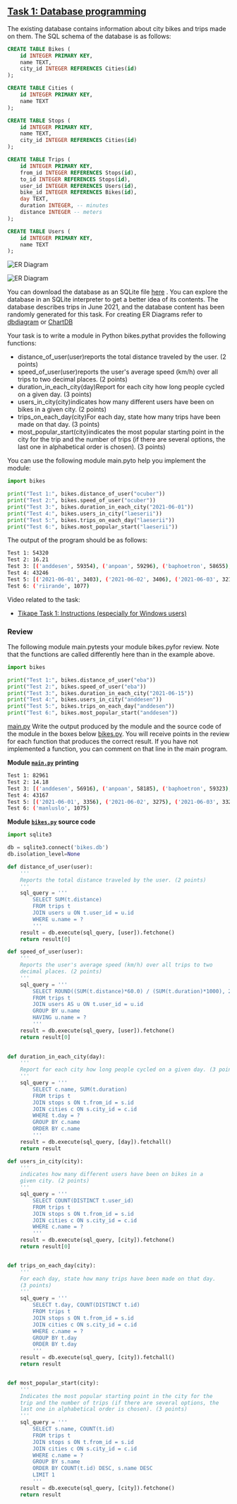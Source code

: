 ## [Task 1: Database programming](https://tasks.withmooc.fi/tikape-kevat-2025/1)

The existing database contains information about city bikes and trips made on them. The SQL schema of the database is as follows:

```sql
CREATE TABLE Bikes (
    id INTEGER PRIMARY KEY,
    name TEXT,
    city_id INTEGER REFERENCES Cities(id)
);

CREATE TABLE Cities (
    id INTEGER PRIMARY KEY,
    name TEXT
);

CREATE TABLE Stops (
    id INTEGER PRIMARY KEY,
    name TEXT,
    city_id INTEGER REFERENCES Cities(id)
);

CREATE TABLE Trips (
    id INTEGER PRIMARY KEY,
    from_id INTEGER REFERENCES Stops(id),
    to_id INTEGER REFERENCES Stops(id),
    user_id INTEGER REFERENCES Users(id),
    bike_id INTEGER REFERENCES Bikes(id),
    day TEXT,
    duration INTEGER, -- minutes
    distance INTEGER -- meters
);

CREATE TABLE Users (
    id INTEGER PRIMARY KEY,
    name TEXT
);
```

![ER Diagram](./er_diagram.png)

![ER Diagram](./er_dia_chartdb.png)

You can download the database as an SQLite file [here](https://cs.helsinki.fi/u/ahslaaks/tikape/bikes.db) . You can explore the database in an SQLite interpreter to get a better idea of ​​its contents. The database describes trips in June 2021, and the database content has been randomly generated for this task. For creating ER Diagrams refer to [dbdiagram](https://dbdiagram.io/home) or [ChartDB](https://chartdb.io/)


Your task is to write a module in Python bikes.pythat provides the following functions:  
- distance_of_user(user)reports the total distance traveled by the user. (2 points)
- speed_of_user(user)reports the user's average speed (km/h) over all trips to two decimal places. (2 points)
- duration_in_each_city(day)Report for each city how long people cycled on a given day. (3 points)
- users_in_city(city)indicates how many different users have been on bikes in a given city. (2 points)
- trips_on_each_day(city)For each day, state how many trips have been made on that day. (3 points)
- most_popular_start(city)indicates the most popular starting point in the city for the trip and the number of trips (if there are several options, the last one in alphabetical order is chosen). (3 points)


You can use the following module main.pyto help you implement the module:
```python
import bikes

print("Test 1:", bikes.distance_of_user("ocuber"))
print("Test 2:", bikes.speed_of_user("ocuber"))
print("Test 3:", bikes.duration_in_each_city("2021-06-01"))
print("Test 4:", bikes.users_in_city("laeserii"))
print("Test 5:", bikes.trips_on_each_day("laeserii"))
print("Test 6:", bikes.most_popular_start("laeserii"))
```

The output of the program should be as follows:  
```bash
Test 1: 54320
Test 2: 16.21
Test 3: [('anddesen', 59354), ('anpoan', 59296), ('baphoetron', 58655), ('beriifo', 59749), ('laeserii', 59470), ('maller', 60947), ('miboo', 57403), ('nonraemo', 59829), ('selatan', 57488), ('triamal', 59925)]
Test 4: 43246
Test 5: [('2021-06-01', 3403), ('2021-06-02', 3406), ('2021-06-03', 3216), ('2021-06-04', 3360), ('2021-06-05', 3416), ('2021-06-06', 3243), ('2021-06-07', 3336), ('2021-06-08', 3335), ('2021-06-09', 3429), ('2021-06-10', 3297), ('2021-06-11', 3351), ('2021-06-12', 3316), ('2021-06-13', 3362), ('2021-06-14', 3370), ('2021-06-15', 3298), ('2021-06-16', 3405), ('2021-06-17', 3164), ('2021-06-18', 3324), ('2021-06-19', 3356), ('2021-06-20', 3280), ('2021-06-21', 3293), ('2021-06-22', 3332), ('2021-06-23', 3303), ('2021-06-24', 3403), ('2021-06-25', 3308), ('2021-06-26', 3317), ('2021-06-27', 3338), ('2021-06-28', 3441), ('2021-06-29', 3262), ('2021-06-30', 3357)]
Test 6: ('riirande', 1077)
```

Video related to the task:
- [Tikape Task 1: Instructions (especially for Windows users)](https://www.youtube.com/watch?v=LIEoIR5s0wc)

### Review

The following module main.pytests your module bikes.pyfor review. Note that the functions are called differently here than in the example above.  
```python
import bikes 

print("Test 1:", bikes.distance_of_user("eba")) 
print("Test 2:", bikes.speed_of_user("eba")) 
print("Test 3:", bikes.duration_in_each_city("2021-06-15")) 
print("Test 4:", bikes.users_in_city("anddesen")) 
print("Test 5:", bikes.trips_on_each_day("anddesen")) 
print("Test 6:", bikes.most_popular_start("anddesen"))
```

[main.py](./test/main.py) Write the output produced by the module and the source code of the module in the boxes below [bikes.py](./test/bikes.py). You will receive points in the review for each function that produces the correct result. If you have not implemented a function, you can comment on that line in the main program.

**Module [`main.py`](./main.py) printing**
```bash
Test 1: 82961
Test 2: 14.18
Test 3: [('anddesen', 56916), ('anpoan', 58185), ('baphoetron', 59323), ('beriifo', 58037), ('laeserii', 58244), ('maller', 58484), ('miboo', 59774), ('nonraemo', 56492), ('selatan', 57495), ('triamal', 57479)]
Test 4: 43167
Test 5: [('2021-06-01', 3356), ('2021-06-02', 3275), ('2021-06-03', 3329), ('2021-06-04', 3228), ('2021-06-05', 3287), ('2021-06-06', 3315), ('2021-06-07', 3345), ('2021-06-08', 3319), ('2021-06-09', 3262), ('2021-06-10', 3335), ('2021-06-11', 3328), ('2021-06-12', 3314), ('2021-06-13', 3349), ('2021-06-14', 3337), ('2021-06-15', 3254), ('2021-06-16', 3392), ('2021-06-17', 3302), ('2021-06-18', 3345), ('2021-06-19', 3318), ('2021-06-20', 3434), ('2021-06-21', 3328), ('2021-06-22', 3198), ('2021-06-23', 3316), ('2021-06-24', 3319), ('2021-06-25', 3404), ('2021-06-26', 3303), ('2021-06-27', 3332), ('2021-06-28', 3399), ('2021-06-29', 3328), ('2021-06-30', 3388)]
Test 6: ('manluslo', 1075)
```

**Module [`bikes.py`](./bikes.py) source code**
```python
import sqlite3

db = sqlite3.connect('bikes.db')
db.isolation_level=None

def distance_of_user(user):
    '''
    Reports the total distance traveled by the user. (2 points)
    '''
    sql_query = '''
        SELECT SUM(t.distance)
        FROM trips t
        JOIN users u ON t.user_id = u.id
        WHERE u.name = ?
        '''
    result = db.execute(sql_query, [user]).fetchone()
    return result[0]

def speed_of_user(user):
    '''
    Reports the user's average speed (km/h) over all trips to two 
    decimal places. (2 points)
    '''
    sql_query = '''
        SELECT ROUND((SUM(t.distance)*60.0) / (SUM(t.duration)*1000), 2)  --since time in minutes
        FROM trips t
        JOIN users AS u ON t.user_id = u.id
        GROUP BY u.name
        HAVING u.name = ?
        '''
    result = db.execute(sql_query, [user]).fetchone()
    return result[0]

    
def duration_in_each_city(day):
    '''
    Report for each city how long people cycled on a given day. (3 points)
    '''
    sql_query = '''
        SELECT c.name, SUM(t.duration)
        FROM trips t
        JOIN stops s ON t.from_id = s.id
        JOIN cities c ON s.city_id = c.id
        WHERE t.day = ?
        GROUP BY c.name
        ORDER BY c.name 
        '''
    result = db.execute(sql_query, [day]).fetchall()
    return result

def users_in_city(city):
    '''
    indicates how many different users have been on bikes in a 
    given city. (2 points)
    '''
    sql_query = '''
        SELECT COUNT(DISTINCT t.user_id)
        FROM trips t
        JOIN stops s ON t.from_id = s.id
        JOIN cities c ON s.city_id = c.id
        WHERE c.name = ?
        '''
    result = db.execute(sql_query, [city]).fetchone()
    return result[0]


def trips_on_each_day(city):
    '''
    For each day, state how many trips have been made on that day.
    (3 points)
    '''
    sql_query = '''
        SELECT t.day, COUNT(DISTINCT t.id)
        FROM trips t
        JOIN stops s ON t.from_id = s.id
        JOIN cities c ON s.city_id = c.id
        WHERE c.name = ?
        GROUP BY t.day
        ORDER BY t.day
        '''
    result = db.execute(sql_query, [city]).fetchall()
    return result


def most_popular_start(city):
    '''
    Indicates the most popular starting point in the city for the
    trip and the number of trips (if there are several options, the
    last one in alphabetical order is chosen). (3 points)
    '''
    sql_query = '''
        SELECT s.name, COUNT(t.id)
        FROM trips t
        JOIN stops s ON t.from_id = s.id
        JOIN cities c ON s.city_id = c.id
        WHERE c.name = ?
        GROUP BY s.name
        ORDER BY COUNT(t.id) DESC, s.name DESC
        LIMIT 1
        '''
    result = db.execute(sql_query, [city]).fetchone()
    return result
```